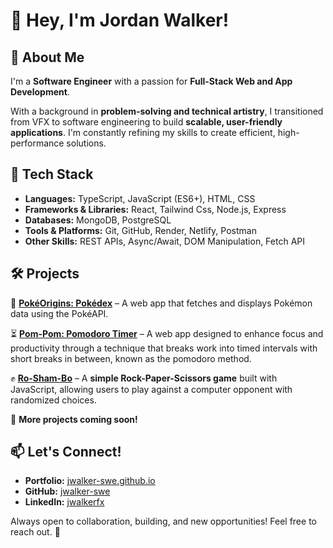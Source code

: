# 👋 Hey, I'm Jordan Walker!  

## 🚀 About Me  
I'm a **Software Engineer** with a passion for **Full-Stack Web and App Development**.  

With a background in **problem-solving and technical artistry**, I transitioned from VFX to software engineering to build **scalable, user-friendly applications**. I'm constantly refining my skills to create efficient, high-performance solutions.  

## 🔧 Tech Stack  
- **Languages:** TypeScript, JavaScript (ES6+), HTML, CSS  
- **Frameworks & Libraries:** React, Tailwind Css, Node.js, Express  
- **Databases:** MongoDB, PostgreSQL  
- **Tools & Platforms:** Git, GitHub, Render, Netlify, Postman  
- **Other Skills:** REST APIs, Async/Await, DOM Manipulation, Fetch API  

## 🛠️ Projects  
🔵 **[PokéOrigins: Pokédex](https://pokedex-jalq.onrender.com/)** – A web app that fetches and displays Pokémon data using the PokéAPI.  

⏳ **[Pom-Pom: Pomodoro Timer](https://github.com/jwalker-swe/pom-pom)** – A web app designed to enhance focus and productivity through a technique that breaks work into timed intervals with short breaks in between, known as the pomodoro method.

✊ **[Ro-Sham-Bo](https://github.com/jwalker-swe/ro-sham-bo)** – A **simple Rock-Paper-Scissors game** built with JavaScript, allowing users to play against a computer opponent with randomized choices.  

🔨 **More projects coming soon!**  

## 📫 Let's Connect!  
- **Portfolio:** [jwalker-swe.github.io](https://jwalker-swe.github.io/jwalker/)  
- **GitHub:** [jwalker-swe](https://github.com/jwalker-swe)  
- **LinkedIn:** [jwalkerfx](https://www.linkedin.com/in/jwalkerfx)  

Always open to collaboration, building, and new opportunities! Feel free to reach out. 🚀
<!---
jwalker-swe/jwalker-swe is a ✨ special ✨ repository because its `README.md` (this file) appears on your GitHub profile.
You can click the Preview link to take a look at your changes.
--->
